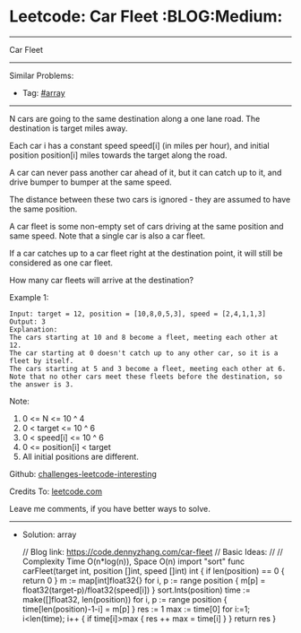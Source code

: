 # Leetcode: Car Fleet     :BLOG:Medium:


---

Car Fleet  

---

Similar Problems:  
-   Tag: [#array](https://code.dennyzhang.com/tag/array)

---

N cars are going to the same destination along a one lane road.  The destination is target miles away.  

Each car i has a constant speed speed[i] (in miles per hour), and initial position position[i] miles towards the target along the road.  

A car can never pass another car ahead of it, but it can catch up to it, and drive bumper to bumper at the same speed.  

The distance between these two cars is ignored - they are assumed to have the same position.  

A car fleet is some non-empty set of cars driving at the same position and same speed.  Note that a single car is also a car fleet.  

If a car catches up to a car fleet right at the destination point, it will still be considered as one car fleet.  

How many car fleets will arrive at the destination?  

Example 1:  

    Input: target = 12, position = [10,8,0,5,3], speed = [2,4,1,1,3]
    Output: 3
    Explanation:
    The cars starting at 10 and 8 become a fleet, meeting each other at 12.
    The car starting at 0 doesn't catch up to any other car, so it is a fleet by itself.
    The cars starting at 5 and 3 become a fleet, meeting each other at 6.
    Note that no other cars meet these fleets before the destination, so the answer is 3.

Note:  

1.  0 <= N <= 10 ^ 4
2.  0 < target <= 10 ^ 6
3.  0 < speed[i] <= 10 ^ 6
4.  0 <= position[i] < target
5.  All initial positions are different.

Github: [challenges-leetcode-interesting](https://github.com/DennyZhang/challenges-leetcode-interesting/tree/master/car-fleet)  

Credits To: [leetcode.com](https://leetcode.com/problems/car-fleet/description/)  

Leave me comments, if you have better ways to solve.  

---

-   Solution: array

    // Blog link: https://code.dennyzhang.com/car-fleet
    // Basic Ideas:
    //
    // Complexity Time O(n*log(n)), Space O(n)
    import "sort"
    func carFleet(target int, position []int, speed []int) int {
        if len(position) == 0 { return 0 }
        m := map[int]float32{}
        for i, p := range position {
            m[p] = float32(target-p)/float32(speed[i])
        }
        sort.Ints(position)
        time := make([]float32, len(position))
        for i, p := range position {
            time[len(position)-1-i] = m[p]
        }
        res := 1
        max := time[0]
        for i:=1; i<len(time); i++ {
            if time[i]>max {
                res ++
                max = time[i]
            }
        }
        return res
    }